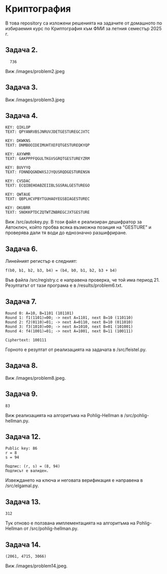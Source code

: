 # Криптография

В това repository са изложени решенията на задачите от домашното по избираемия курс по Криптография към ФМИ за летния семестър 2025 г.

Задача 2.
-----------------------
```
  736
```
Виж /images/problem2.jpeg

Задача 3.
------------------------
Виж /images/problem3.jpeg

Задача 4.
------------------------
```
KEY: QIKLOP
TEXT: QPYANRVBSJNRUVJDETGESTUREGCJXTC

KEY: DKWKNS
TEXT: DNMBOOIDEIMUHTXEFQTGESTUREQKYQP

KEY: AXYWMR
TEXT: GAKPPPFQGULTKGVSGRQTGESTUREYZRM

KEY: BUVYYQ
TEXT: FDNNDQGNDWXSJJYQUSRQDGESTURENSN

KEY: CVSDAC
TEXT: ECQIBEHOABZEIIBLSGSRALGESTUREGO

KEY: QWTAUE
TEXT: QBPLHCVPBYTGUHAOYEGSBIAGESTUREC

KEY: OKUBRR
TEXT: SNOKKPTDCZQTWTZNBREGCJXTGESTURE
```
Виж /src/autokey.py. В този файл е реализиран дешифратор за Автоключ, който пробва всяка възможна позиция на "GESTURE" и проверява дали тя води до еднозначно разшифриране. 

Задача 6.
---------------------------
Линейният регистър е следният:
```
f(b0, b1, b2, b3, b4) = (b4, b0, b1, b2, b3 + b4)
```
Във файла /src/registry.c е направена проверка, че той има период 21. Резултатът от тази програма е в /results/problem6.txt.

Задача 7.
------------------------
```
Round 0: A=10, B=1101 (101101)
Round 1: f1(1101)=00; -> next A=1101, next B=10 (110110)
Round 2: f2(0110)=01; -> next A=0110, next B=10 (011010)
Round 3: f3(1010)=00; -> next A=1010, next B=01 (101001)
Round 4: f4(1001)=01; -> next A=1001, next B=11 (100111)

Ciphertext: 100111
```
Горното е резултат от реализацията на задачата в /src/feistel.py.

Задача 8.
-------------------------
Виж /images/problem8.jpeg.

Задача 9.
------------------------
```
83
```
Виж реализацията на алгоритъма на Pohlig-Hellman в /src/pohlig-hellman.py.

Задача 12.
------------------------
```
Public key: 86
r = 8
s = 94

Подпис: (r, s) = (8, 94)
Подписът е валиден.
```
Извеждането на ключа и неговата верификация е направена в /src/elgamal.py.

Задача 13.
----------------------------
```
312
```
Тук отново е ползвана имплементацията на алгоритъма на Pohlig-Hellman от /src/pohlig-hellman.py.


Задача 14.
------------------------------
```
(2061, 4715, 3066)
```
Виж /images/problem14.jpeg.

